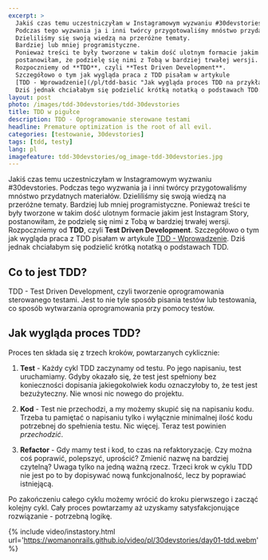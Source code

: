 ```yaml
---
excerpt: >
  Jakiś czas temu uczestniczyłam w Instagramowym wyzwaniu #30devstories.
  Podczas tego wyzwania ja i inni twórcy przygotowaliśmy mnóstwo przydatnych materiałów.
  Dzieliliśmy się swoją wiedzą na przeróżne tematy.
  Bardziej lub mniej programistyczne.
  Ponieważ treści te były tworzone w takim dość ulotnym formacie jakim jest Instagram Story,
  postanowiłam, że podzielę się nimi z Tobą w bardziej trwałej wersji.
  Rozpoczniemy od **TDD**, czyli **Test Driven Development**.
  Szczegółowo o tym jak wygląda praca z TDD pisałam w artykule
  [TDD - Wprowadzenie](/pl/tdd-basic "Jak wygląda proces TDD na przykładzie?").
  Dziś jednak chciałabym się podzielić krótką notatką o podstawach TDD.
layout: post
photo: /images/tdd-30devstories/tdd-30devstories
title: TDD w pigułce
description: TDD - Oprogramowanie sterowane testami
headline: Premature optimization is the root of all evil.
categories: [testowanie, 30devstories]
tags: [tdd, testy]
lang: pl
imagefeature: tdd-30devstories/og_image-tdd-30devstories.jpg
---
```


Jakiś czas temu uczestniczyłam w Instagramowym wyzwaniu #30devstories. Podczas tego wyzwania ja i inni twórcy przygotowaliśmy mnóstwo przydatnych materiałów. Dzieliliśmy się swoją wiedzą na przeróżne tematy. Bardziej lub mniej programistyczne. Ponieważ treści te były tworzone w takim dość ulotnym formacie jakim jest Instagram Story, postanowiłam, że podzielę się nimi z Tobą w bardziej trwałej wersji. Rozpoczniemy od **TDD**, czyli **Test Driven Development**. Szczegółowo o tym jak wygląda praca z TDD pisałam w artykule [TDD - Wprowadzenie]({{site.baseurl}}/tdd-basic "Jak wygląda proces TDD na przykładzie?"). Dziś jednak chciałabym się podzielić krótką notatką o podstawach TDD.

## Co to jest TDD?

TDD - Test Driven Development, czyli tworzenie oprogramowania sterowanego testami. Jest to nie tyle sposób pisania testów lub testowania, co sposób wytwarzania oprogramowania przy pomocy testów.

## Jak wygląda proces TDD?

Proces ten składa się z trzech kroków, powtarzanych cyklicznie:

1. **Test** - Każdy cykl TDD zaczynamy od testu. Po jego napisaniu, test uruchamiamy. Gdyby okazało się, że test jest spełniony bez konieczności dopisania jakiegokolwiek kodu oznaczyłoby to, że test jest bezużyteczny. Nie wnosi nic nowego do projektu.

2. **Kod** - Test nie przechodzi, a my możemy skupić się na napisaniu kodu. Trzeba tu pamiętać o napisaniu tylko i wyłącznie minimalnej ilość kodu potrzebnej do spełnienia testu. Nic więcej. Teraz test powinien _przechodzić_.

3. **Refactor** - Gdy mamy test i kod, to czas na refaktoryzację. Czy można coś poprawić, polepszyć, uprościć? Zmienić nazwę na bardziej czytelną? Uwaga tylko na jedną ważną rzecz. Trzeci krok w cyklu TDD nie jest po to by dopisywać nową funkcjonalność, lecz by poprawiać istniejącą.

Po zakończeniu całego cyklu możemy wrócić do kroku pierwszego i zacząć kolejny cykl. Cały proces powtarzamy aż uzyskamy satysfakcjonujące rozwiązanie - potrzebną logikę.

{% include video/instastory.html url='https://womanonrails.github.io/video/pl/30devstories/day01-tdd.webm' %}
